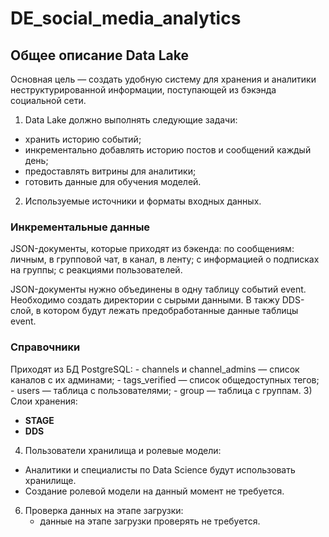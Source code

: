 # DE_social_media_analytics
## Общее описание Data Lake
Основная цель — создать удобную систему для хранения и аналитики неструктурированной информации, поступающей из бэкэнда социальной сети.

1) Data Lake должно выполнять следующие задачи:
  - хранить историю событий;
  - инкрементально добавлять историю постов и сообщений каждый день;
  - предоставлять витрины для аналитики;
  - готовить данные для обучения моделей.
    
2) Используемые источники и форматы входных данных.
  ### Инкрементальные данные
  JSON-документы, которые приходят из бэкенда:
  по сообщениям: личным, в групповой чат, в канал, в ленту;
  с информацией о подписках на группы;
  с реакциями пользователей.
  
  JSON-документы нужно объединены в одну таблицу событий event. Необходимо создать директории с сырыми данными. В такжу DDS-слой, в котором будут лежать предобработанные данные таблицы event.
  ### Справочники
  Приходят из БД PostgreSQL:
     - channels и channel_admins — список каналов с их админами;
     - tags_verified — список общедоступных тегов;
     - users — таблица с пользователями;
     - group — таблица с группам.
3) Слои хранения:
  - **STAGE**
  - **DDS**

4) Пользователи хранилища и ролевые модели:
  - Аналитики и специалисты по Data Science будут использовать хранилище.
  - Создание ролевой модели на данный момент не требуется.

6) Проверка данных на этапе загрузки:
   - данные на этапе загрузки проверять не требуется. 
